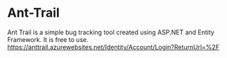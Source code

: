 # Ant-Trail

Ant Trail is a simple bug tracking tool created using ASP.NET and Entity Framework. It is free to use.
https://anttrail.azurewebsites.net/Identity/Account/Login?ReturnUrl=%2F

